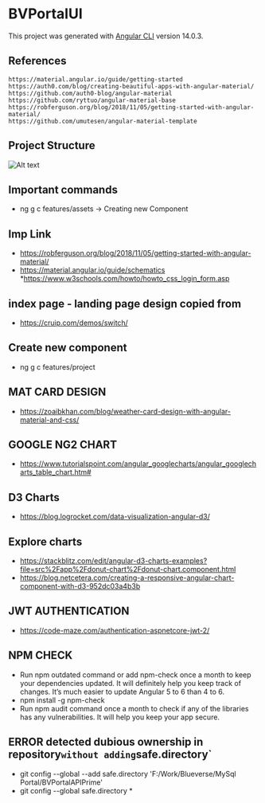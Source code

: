 # BVPortalUI

This project was generated with [Angular CLI](https://github.com/angular/angular-cli) version 14.0.3.


## References

```
https://material.angular.io/guide/getting-started
https://auth0.com/blog/creating-beautiful-apps-with-angular-material/
https://github.com/auth0-blog/angular-material
https://github.com/ryttuo/angular-material-base
https://robferguson.org/blog/2018/11/05/getting-started-with-angular-material/
https://github.com/umutesen/angular-material-template
```

## Project Structure
![Alt text](./Images/ProjectStructure.jpg?raw=true "Project Structure")

## Important commands
* ng g c features/assets  -> Creating new Component

## Imp Link
* https://robferguson.org/blog/2018/11/05/getting-started-with-angular-material/
* https://material.angular.io/guide/schematics
*https://www.w3schools.com/howto/howto_css_login_form.asp

## index page - landing page design copied from 
* https://cruip.com/demos/switch/

## Create new component
* ng g c features/project

## MAT CARD DESIGN
* https://zoaibkhan.com/blog/weather-card-design-with-angular-material-and-css/

## GOOGLE NG2 CHART
* https://www.tutorialspoint.com/angular_googlecharts/angular_googlecharts_table_chart.htm#

## D3 Charts 
 * https://blog.logrocket.com/data-visualization-angular-d3/

## Explore charts
* https://stackblitz.com/edit/angular-d3-charts-examples?file=src%2Fapp%2Fdonut-chart%2Fdonut-chart.component.html
* https://blog.netcetera.com/creating-a-responsive-angular-chart-component-with-d3-952dc03a4b3b

## JWT AUTHENTICATION
* https://code-maze.com/authentication-aspnetcore-jwt-2/

## NPM CHECK
* Run npm outdated command or add npm-check once a month to keep your dependencies updated. It will definitely help you keep track of changes. It’s much easier to update Angular 5 to 6 than 4 to 6.
* npm install -g npm-check
* Run npm audit command once a month to check if any of the libraries has any vulnerabilities. It will help you keep your app secure. 

## ERROR detected dubious ownership in repository` without adding `safe.directory`
* git config --global --add safe.directory 'F:/Work/Blueverse/MySql Portal/BVPortalAPIPrime'
* git config --global safe.directory *

